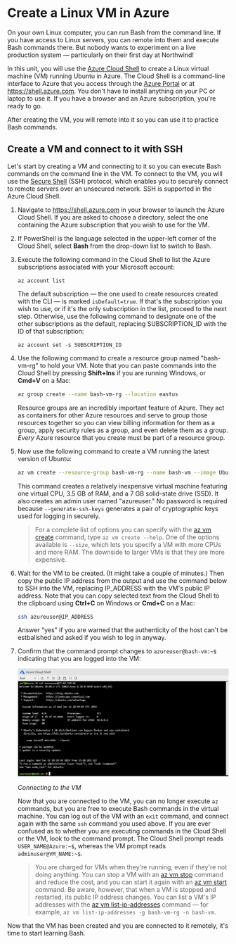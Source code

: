 # Create a Linux VM in Azure

On your own Linux computer, you can run Bash from the command line. If you have access to Linux servers, you can remote into them and execute Bash commands there. But nobody wants to experiment on a live production system — particularly on their first day at Northwind!

In this unit, you will use the [Azure Cloud Shell](https://azure.microsoft.com/features/cloud-shell/) to create a Linux virtual machine (VM) running Ubuntu in Azure. The Cloud Shell is a command-line interface to Azure that you access through the [Azure Portal](https://portal.azure.com) or at https://shell.azure.com. You don't have to install anything on your PC or laptop to use it. If you have a browser and an Azure subscription, you're ready to go.

After creating the VM, you will remote into it so you can use it to practice Bash commands.

## Create a VM and connect to it with SSH

Let's start by creating a VM and connecting to it so you can execute Bash commands on the command line in the VM. To connect to the VM, you will use the [Secure Shell](https://en.wikipedia.org/wiki/Secure_Shell) (SSH) protocol, which enables you to securely connect to remote servers over an unsecured network. SSH is supported in the Azure Cloud Shell.

1. Navigate to https://shell.azure.com in your browser to launch the Azure Cloud Shell. If you are asked to choose a directory, select the one containing the Azure subscription that you wish to use for the VM.

1. If PowerShell is the language selected in the upper-left corner of the Cloud Shell, select **Bash** from the drop-down list to switch to Bash.

1. Execute the following command in the Cloud Shell to list the Azure subscriptions associated with your Microsoft account:

	```
	az account list
	``` 

	The default subscription — the one used to create resources created with the CLI — is marked `isDefault=true`. If that's the subscription you wish to use, or if it's the only subscription in the list, proceed to the next step. Otherwise, use the following command to designate one of the other subscriptions as the default, replacing SUBSCRIPTION_ID with the ID of that subscription: 

	```
	az account set -s SUBSCRIPTION_ID
	```

1. Use the following command to create a resource group named "bash-vm-rg" to hold your VM. Note that you can paste commands into the Cloud Shell by pressing **Shift+Ins** if you are running Windows, or **Cmd+V** on a Mac:

	```bash
	az group create --name bash-vm-rg --location eastus
	```

	Resource groups are an incredibly important feature of Azure. They act as containers for other Azure resources and serve to group those resources together so you can view billing information for them as a group, apply security rules as a group, and even delete them as a group. *Every* Azure resource that you create must be part of a resource group.

1. Now use the following command to create a VM running the latest version of Ubuntu:

	```bash
	az vm create --resource-group bash-vm-rg --name bash-vm --image UbuntuLTS --admin-username azureuser --generate-ssh-keys
	```

	This command creates a relatively inexpensive virtual machine featuring one virtual CPU, 3.5 GB of RAM, and a 7 GB solid-state drive (SSD). It also creates an admin user named "azureuser." No password is required because `--generate-ssh-keys` generates a pair of cryptographic keys used for logging in securely.

	> For a complete list of options you can specify with the [az vm create](https://docs.microsoft.com/cli/azure/vm?view=azure-cli-latest#az-vm-create) command, type `az vm create --help`. One of the options available is `--size`, which lets you specify a VM with more CPUs and more RAM. The downside to larger VMs is that they are more expensive.

1. Wait for the VM to be created. (It might take a couple of minutes.) Then copy the public IP address from the output and use the command below to SSH into the VM, replacing IP_ADDRESS with the VM's public IP address. Note that you can copy selected text from the Cloud Shell to the clipboard using **Ctrl+C** on Windows or **Cmd+C** on a Mac:

	```bash
	ssh azureuser@IP_ADDRESS
	```

	Answer "yes" if you are warned that the authenticity of the host can't be estbalished and asked if you wish to log in anyway.

1. Confirm that the command prompt changes to `azureuser@bash-vm:~$` indicating that you are logged into the VM:

	![](media/bash-vm.png)

	_Connecting to the VM_

	Now that you are connected to the VM, you can no longer execute `az` commands, but you are free to execute Bash commands in the virtual machine. You can log out of the VM with an `exit` command, and connect again with the same `ssh` command you used above. If you are ever confused as to whether you are executing commands in the Cloud Shell or the VM, look to the command prompt. The Cloud Shell prompt reads `USER_NAME@Azure:~$`, whereas the VM prompt reads `adminuser@VM_NAME:~$`.

	> You are charged for VMs when they're running, even if they're not doing anything. You can stop a VM with an [az vm stop](https://docs.microsoft.com/cli/azure/vm?view=azure-cli-latest#az-vm-stop) command and reduce the cost, and you can start it again with an [az vm start](https://docs.microsoft.com/cli/azure/vm?view=azure-cli-latest#az-vm-start) command. Be aware, however, that when a VM is stopped and restarted, its public IP address changes. You can list a VM's IP addresses with the [az vm list-ip-addresses](https://docs.microsoft.com/cli/azure/vm?view=azure-cli-latest#az-vm-list-ip-addresses) command — for example, `az vm list-ip-addresses -g bash-vm-rg -n bash-vm`.

Now that the VM has been created and you are connected to it remotely, it's time to start learning Bash.